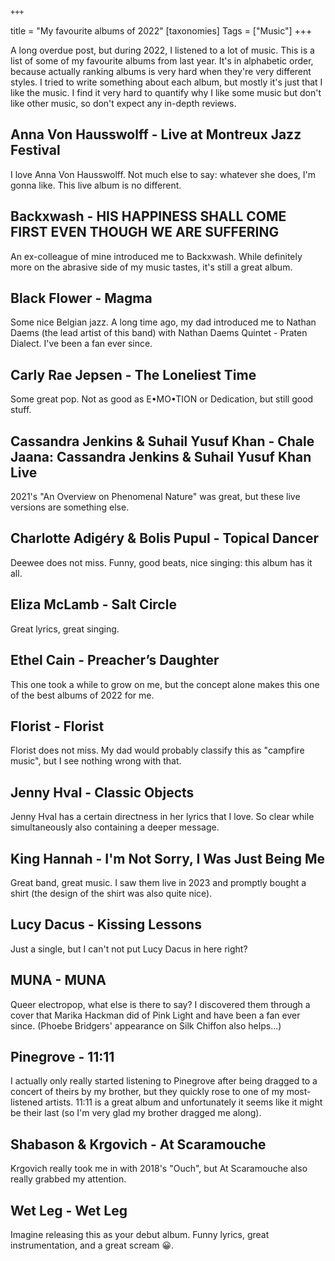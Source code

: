     +++
title = "My favourite albums of 2022"
[taxonomies]
Tags = ["Music"]
+++

A long overdue post, but during 2022, I listened to a lot of music.
This is a list of some of my favourite albums from last year.
It's in alphabetic order, because actually ranking albums is very hard when they're very different styles.
I tried to write something about each album, but mostly it's just that I like the music.
I find it very hard to quantify why I like some music but don't like other music, so don't expect any in-depth reviews.

<!-- more -->

## Anna Von Hausswolff - Live at Montreux Jazz Festival

I love Anna Von Hausswolff.
Not much else to say: whatever she does, I'm gonna like.
This live album is no different.

## Backxwash - HIS HAPPINESS SHALL COME FIRST EVEN THOUGH WE ARE SUFFERING

An ex-colleague of mine introduced me to Backxwash.
While definitely more on the abrasive side of my music tastes, it's still a great album.

## Black Flower - Magma

Some nice Belgian jazz.
A long time ago, my dad introduced me to Nathan Daems (the lead artist of this band) with Nathan Daems Quintet - Praten Dialect.
I've been a fan ever since.

## Carly Rae Jepsen - The Loneliest Time

Some great pop.
Not as good as E•MO•TION or Dedication, but still good stuff.

## Cassandra Jenkins & Suhail Yusuf Khan - Chale Jaana: Cassandra Jenkins & Suhail Yusuf Khan Live

2021's "An Overview on Phenomenal Nature" was great, but these live versions are something else.

## Charlotte Adigéry & Bolis Pupul - Topical Dancer

Deewee does not miss.
Funny, good beats, nice singing: this album has it all.

## Eliza McLamb - Salt Circle

Great lyrics, great singing.

## Ethel Cain - Preacher’s Daughter

This one took a while to grow on me, but the concept alone makes this one of the best albums of 2022 for me.

## Florist - Florist

Florist does not miss.
My dad would probably classify this as "campfire music", but I see nothing wrong with that.

## Jenny Hval - Classic Objects

Jenny Hval has a certain directness in her lyrics that I love.
So clear while simultaneously also containing a deeper message.

## King Hannah - I'm Not Sorry, I Was Just Being Me

Great band, great music.
I saw them live in 2023 and promptly bought a shirt (the design of the shirt was also quite nice).

## Lucy Dacus - Kissing Lessons

Just a single, but I can't not put Lucy Dacus in here right?

## MUNA - MUNA

Queer electropop, what else is there to say?
I discovered them through a cover that Marika Hackman did of Pink Light and have been a fan ever since.
(Phoebe Bridgers' appearance on Silk Chiffon also helps...)

## Pinegrove - 11:11

I actually only really started listening to Pinegrove after being dragged to a concert of theirs by my brother, but they quickly rose to one of my most-listened artists.
11:11 is a great album and unfortunately it seems like it might be their last (so I'm very glad my brother dragged me along).

## Shabason & Krgovich - At Scaramouche

Krgovich really took me in with 2018's "Ouch", but At Scaramouche also really grabbed my attention.

## Wet Leg - Wet Leg

Imagine releasing this as your debut album.
Funny lyrics, great instrumentation, and a great scream 😀.
